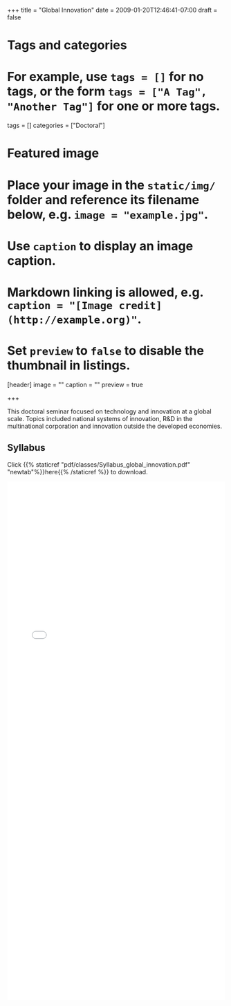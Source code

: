 +++
title = "Global Innovation"
date = 2009-01-20T12:46:41-07:00
draft = false

# Tags and categories
# For example, use `tags = []` for no tags, or the form `tags = ["A Tag", "Another Tag"]` for one or more tags.
tags = []
categories = ["Doctoral"]



# Featured image
# Place your image in the `static/img/` folder and reference its filename below, e.g. `image = "example.jpg"`.
# Use `caption` to display an image caption.
#   Markdown linking is allowed, e.g. `caption = "[Image credit](http://example.org)"`.
# Set `preview` to `false` to disable the thumbnail in listings.
[header]
image = ""
caption = ""
preview = true

+++

This doctoral seminar focused on technology and innovation at a global scale.  Topics included national systems of innovation, R&D in the multinational corporation and innovation outside the developed economies.

## Syllabus

Click {{% staticref "pdf/classes/Syllabus_global_innovation.pdf" "newtab"%}}here{{% /staticref %}} to download.

<embed src="/pdf/classes/Syllabus_global_innovation.pdf" type="application/pdf" width="100%" height="1200px">
